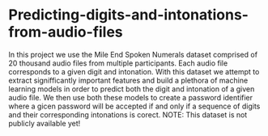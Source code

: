 # Predicting-digits-and-intonations-from-audio-files
In this project we use the Mile End Spoken Numerals dataset comprised of 20 thousand audio files from multiple participants. Each audio file corresponds to a given digit and intonation. With this dataset we attempt to extract signifficantly important features and build a plethora of machine learning models in order to predict both the digit and intonation of a given audio file. We then use both these models to create a password identifier where a gicen password will be accepted if and only if a sequence of digits and their corresponding intonations is corect.
NOTE: This dataset is not publicly available yet!
